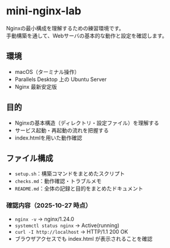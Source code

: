 # mini-nginx-lab

Nginxの最小構成を理解するための練習環境です。  
手動構築を通して、Webサーバの基本的な動作と設定を確認します。

## 環境
- macOS（ターミナル操作）
- Parallels Desktop 上の Ubuntu Server
- Nginx 最新安定版

## 目的
- Nginxの基本構造（ディレクトリ・設定ファイル）を理解する  
- サービス起動・再起動の流れを把握する  
- index.htmlを用いた動作確認

## ファイル構成
- `setup.sh`：構築コマンドをまとめたスクリプト
- `checks.md`：動作確認・トラブルメモ
- `README.md`：全体の記録と目的をまとめたドキュメント

### 確認内容（2025-10-27 時点）
- `nginx -v` → nginx/1.24.0
- `systemctl status nginx` → Active(running)
- `curl -I http://localhost` → HTTP/1.1 200 OK
- ブラウザアクセスでも index.html が表示されることを確認

